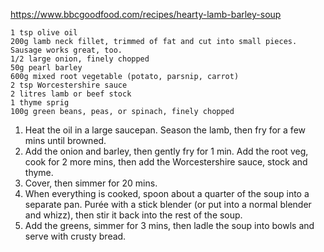 https://www.bbcgoodfood.com/recipes/hearty-lamb-barley-soup

    1 tsp olive oil
    200g lamb neck fillet, trimmed of fat and cut into small pieces. Sausage works great, too.
    1/2 large onion, finely chopped
    50g pearl barley
    600g mixed root vegetable (potato, parsnip, carrot)
    2 tsp Worcestershire sauce
    2 litres lamb or beef stock
    1 thyme sprig
    100g green beans, peas, or spinach, finely chopped

1. Heat the oil in a large saucepan. Season the lamb, then fry for a few mins until browned. 
2. Add the onion and barley, then gently fry for 1 min. Add the root veg, cook for 2 more mins, then add the Worcestershire sauce, stock and thyme. 
3. Cover, then simmer for 20 mins.
4. When everything is cooked, spoon about a quarter of the soup into a separate pan. Purée with a stick blender (or put into a normal blender and whizz), then stir it back into the rest of the soup. 
5. Add the greens, simmer for 3 mins, then ladle the soup into bowls and serve with crusty bread.
